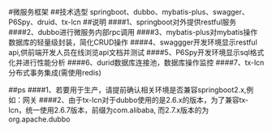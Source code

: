 #微服务框架
##技术选型
 springboot、dubbo、mybatis-plus、swagger、P6Spy、druid、tx-lcn
##说明
####1、springboot对外提供restful服务
####2、dubbo进行微服务内部rpc调用
####3、mybatis-plus对mybatis操作数据库的轻量级封装，简化CRUD操作
####4、swaggger开发环境显示restful api,供前端开发人员在线浏览api文档并测试
####5、P6Spy开发环境显示sql格式化并进行性能分析
####6、durid数据库连接池，数据库操作监控
####7、tx-lcn分布式事务集成(需使用redis)

##ps
####1、若要用于生产，请提前确认相关环境是否兼容springboot2.x,例如：网关
####2、由于tx-lcn对于dubbo使用的是2.6.x的版本，为了兼容tx-lcn，统一使用2.6.7版本，前缀为com.alibaba, 而2.7.x版本的为 org.apache.dubbo

 
